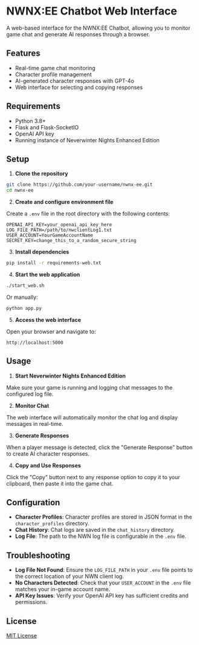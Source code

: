 # NWNX:EE Chatbot Web Interface

A web-based interface for the NWNX:EE Chatbot, allowing you to monitor game chat and generate AI responses through a browser.

## Features

- Real-time game chat monitoring
- Character profile management
- AI-generated character responses with GPT-4o
- Web interface for selecting and copying responses

## Requirements

- Python 3.8+
- Flask and Flask-SocketIO
- OpenAI API key
- Running instance of Neverwinter Nights Enhanced Edition

## Setup

1. **Clone the repository**

```bash
git clone https://github.com/your-username/nwnx-ee.git
cd nwnx-ee
```

2. **Create and configure environment file**

Create a `.env` file in the root directory with the following contents:

```
OPENAI_API_KEY=your_openai_api_key_here
LOG_FILE_PATH=/path/to/nwclientLog1.txt
USER_ACCOUNT=YourGameAccountName
SECRET_KEY=change_this_to_a_random_secure_string
```

3. **Install dependencies**

```bash
pip install -r requirements-web.txt
```

4. **Start the web application**

```bash
./start_web.sh
```

Or manually:

```bash
python app.py
```

5. **Access the web interface**

Open your browser and navigate to:
```
http://localhost:5000
```

## Usage

1. **Start Neverwinter Nights Enhanced Edition**

Make sure your game is running and logging chat messages to the configured log file.

2. **Monitor Chat**

The web interface will automatically monitor the chat log and display messages in real-time.

3. **Generate Responses**

When a player message is detected, click the "Generate Response" button to create AI character responses.

4. **Copy and Use Responses**

Click the "Copy" button next to any response option to copy it to your clipboard, then paste it into the game chat.

## Configuration

- **Character Profiles**: Character profiles are stored in JSON format in the `character_profiles` directory.
- **Chat History**: Chat logs are saved in the `chat_history` directory.
- **Log File**: The path to the NWN log file is configurable in the `.env` file.

## Troubleshooting

- **Log File Not Found**: Ensure the `LOG_FILE_PATH` in your `.env` file points to the correct location of your NWN client log.
- **No Characters Detected**: Check that your `USER_ACCOUNT` in the `.env` file matches your in-game account name.
- **API Key Issues**: Verify your OpenAI API key has sufficient credits and permissions.

## License

[MIT License](LICENSE) 